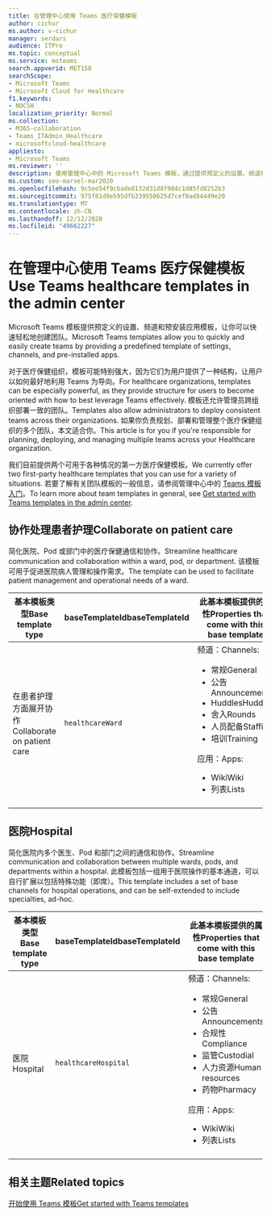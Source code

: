 ```yaml
---
title: 在管理中心使用 Teams 医疗保健模板
author: cichur
ms.author: v-cichur
manager: serdars
audience: ITPro
ms.topic: conceptual
ms.service: msteams
search.appverid: MET150
searchScope:
- Microsoft Teams
- Microsoft Cloud for Healthcare
f1.keywords:
- NOCSH
localization_priority: Normal
ms.collection:
- M365-collaboration
- Teams_ITAdmin_Healthcare
- microsoftcloud-healthcare
appliesto:
- Microsoft Teams
ms.reviewer: ''
description: 使用管理中心中的 Microsoft Teams 模板，通过提供预定义的设置、频道和应用模板，快速轻松地创建团队。
ms.custom: seo-marvel-mar2020
ms.openlocfilehash: 9c5ee54f9cbade8132d31d8f984c1d85fd8252b3
ms.sourcegitcommit: 975f81d9e595dfb339550625d7cef8ad84449e20
ms.translationtype: MT
ms.contentlocale: zh-CN
ms.lasthandoff: 12/12/2020
ms.locfileid: "49662227"
---
```

# <a name="use-teams-healthcare-templates-in-the-admin-center"></a><span data-ttu-id="1b884-103">在管理中心使用 Teams 医疗保健模板</span><span class="sxs-lookup"><span data-stu-id="1b884-103">Use Teams healthcare templates in the admin center</span></span>

<span data-ttu-id="1b884-104">Microsoft Teams 模板提供预定义的设置、频道和预安装应用模板，让你可以快速轻松地创建团队。</span><span class="sxs-lookup"><span data-stu-id="1b884-104">Microsoft Teams templates allow you to quickly and easily create teams by providing a predefined template of settings, channels, and pre-installed apps.</span></span>

<span data-ttu-id="1b884-105">对于医疗保健组织，模板可能特别强大，因为它们为用户提供了一种结构，让用户以如何最好地利用 Teams 为导向。</span><span class="sxs-lookup"><span data-stu-id="1b884-105">For healthcare organizations, templates can be especially powerful, as they provide structure for users to become oriented with how to best leverage Teams effectively.</span></span> <span data-ttu-id="1b884-106">模板还允许管理员跨组织部署一致的团队。</span><span class="sxs-lookup"><span data-stu-id="1b884-106">Templates also allow administrators to deploy consistent teams across their organizations.</span></span> <span data-ttu-id="1b884-107">如果你负责规划、部署和管理整个医疗保健组织的多个团队，本文适合你。</span><span class="sxs-lookup"><span data-stu-id="1b884-107">This article is for you if you're responsible for planning, deploying, and managing multiple teams across your Healthcare organization.</span></span>

<span data-ttu-id="1b884-108">我们目前提供两个可用于各种情况的第一方医疗保健模板。</span><span class="sxs-lookup"><span data-stu-id="1b884-108">We currently offer two first-party healthcare templates that you can use for a variety of situations.</span></span> <span data-ttu-id="1b884-109">若要了解有关团队模板的一般信息，请参阅管理中心中的 [Teams 模板入门](../../get-started-with-teams-templates-in-the-admin-console.md)。</span><span class="sxs-lookup"><span data-stu-id="1b884-109">To learn more about team templates in general, see [Get started with Teams templates in the admin center](../../get-started-with-teams-templates-in-the-admin-console.md).</span></span>

## <a name="collaborate-on-patient-care"></a><span data-ttu-id="1b884-110">协作处理患者护理</span><span class="sxs-lookup"><span data-stu-id="1b884-110">Collaborate on patient care</span></span>

 <span data-ttu-id="1b884-111">简化医院、Pod 或部门中的医疗保健通信和协作。</span><span class="sxs-lookup"><span data-stu-id="1b884-111">Streamline healthcare communication and collaboration within a ward, pod, or department.</span></span> <span data-ttu-id="1b884-112">该模板可用于促进医院病人管理和操作需求。</span><span class="sxs-lookup"><span data-stu-id="1b884-112">The template can be used to facilitate patient management and operational needs of a ward.</span></span>

| <span data-ttu-id="1b884-113">基本模板类型</span><span class="sxs-lookup"><span data-stu-id="1b884-113">Base template type</span></span> |<span data-ttu-id="1b884-114">baseTemplateId</span><span class="sxs-lookup"><span data-stu-id="1b884-114">baseTemplateId</span></span>| <span data-ttu-id="1b884-115">此基本模板提供的属性</span><span class="sxs-lookup"><span data-stu-id="1b884-115">Properties that come with this base template</span></span> |
| ------------------ |---|----------------------------------------------------- |
| <span data-ttu-id="1b884-116">在患者护理方面展开协作</span><span class="sxs-lookup"><span data-stu-id="1b884-116">Collaborate on patient care</span></span> |`healthcareWard` | <span data-ttu-id="1b884-117">频道：</span><span class="sxs-lookup"><span data-stu-id="1b884-117">Channels:</span></span><ul><li><span data-ttu-id="1b884-118">常规</span><span class="sxs-lookup"><span data-stu-id="1b884-118">General</span></span></li><li><span data-ttu-id="1b884-119">公告</span><span class="sxs-lookup"><span data-stu-id="1b884-119">Announcements</span></span></li><li><span data-ttu-id="1b884-120">Huddles</span><span class="sxs-lookup"><span data-stu-id="1b884-120">Huddles</span></span></li><li><span data-ttu-id="1b884-121">舍入</span><span class="sxs-lookup"><span data-stu-id="1b884-121">Rounds</span></span></li><li><span data-ttu-id="1b884-122">人员配备</span><span class="sxs-lookup"><span data-stu-id="1b884-122">Staffing</span></span></li><li><span data-ttu-id="1b884-123">培训</span><span class="sxs-lookup"><span data-stu-id="1b884-123">Training</span></span></li></ul> <span data-ttu-id="1b884-124">应用：</span><span class="sxs-lookup"><span data-stu-id="1b884-124">Apps:</span></span> <ul><li><span data-ttu-id="1b884-125">Wiki</span><span class="sxs-lookup"><span data-stu-id="1b884-125">Wiki</span></span></li><li><span data-ttu-id="1b884-126">列表</span><span class="sxs-lookup"><span data-stu-id="1b884-126">Lists</span></span></li></ul>|
||||

## <a name="hospital"></a><span data-ttu-id="1b884-127">医院</span><span class="sxs-lookup"><span data-stu-id="1b884-127">Hospital</span></span>

<span data-ttu-id="1b884-128">简化医院内多个医生、Pod 和部门之间的通信和协作。</span><span class="sxs-lookup"><span data-stu-id="1b884-128">Streamline communication and collaboration between multiple wards, pods, and departments within a hospital.</span></span> <span data-ttu-id="1b884-129">此模板包括一组用于医院操作的基本通道，可以自行扩展以包括特殊功能（即席）。</span><span class="sxs-lookup"><span data-stu-id="1b884-129">This template includes a set of base channels for hospital operations, and can be self-extended to include specialties, ad-hoc.</span></span>

| <span data-ttu-id="1b884-130">基本模板类型</span><span class="sxs-lookup"><span data-stu-id="1b884-130">Base template type</span></span> |<span data-ttu-id="1b884-131">baseTemplateId</span><span class="sxs-lookup"><span data-stu-id="1b884-131">baseTemplateId</span></span> | <span data-ttu-id="1b884-132">此基本模板提供的属性</span><span class="sxs-lookup"><span data-stu-id="1b884-132">Properties that come with this base template</span></span> |
| ------------------|-- |----------------------------------------------------- |
|<span data-ttu-id="1b884-133">医院</span><span class="sxs-lookup"><span data-stu-id="1b884-133">Hospital</span></span>|`healthcareHospital`|<span data-ttu-id="1b884-134">频道：</span><span class="sxs-lookup"><span data-stu-id="1b884-134">Channels:</span></span> <ul><li><span data-ttu-id="1b884-135">常规</span><span class="sxs-lookup"><span data-stu-id="1b884-135">General</span></span></li><li><span data-ttu-id="1b884-136">公告</span><span class="sxs-lookup"><span data-stu-id="1b884-136">Announcements</span></span></li><li><span data-ttu-id="1b884-137">合规性</span><span class="sxs-lookup"><span data-stu-id="1b884-137">Compliance</span></span></li><li><span data-ttu-id="1b884-138">监管</span><span class="sxs-lookup"><span data-stu-id="1b884-138">Custodial</span></span></li><li><span data-ttu-id="1b884-139">人力资源</span><span class="sxs-lookup"><span data-stu-id="1b884-139">Human resources</span></span></li><li><span data-ttu-id="1b884-140">药物</span><span class="sxs-lookup"><span data-stu-id="1b884-140">Pharmacy</span></span></li></ul> <span data-ttu-id="1b884-141">应用：</span><span class="sxs-lookup"><span data-stu-id="1b884-141">Apps:</span></span> <ul><li><span data-ttu-id="1b884-142">Wiki</span><span class="sxs-lookup"><span data-stu-id="1b884-142">Wiki</span></span></li><li><span data-ttu-id="1b884-143">列表</span><span class="sxs-lookup"><span data-stu-id="1b884-143">Lists</span></span> </li></ul>|
||||

## <a name="related-topics"></a><span data-ttu-id="1b884-144">相关主题</span><span class="sxs-lookup"><span data-stu-id="1b884-144">Related topics</span></span>

[<span data-ttu-id="1b884-145">开始使用 Teams 模板</span><span class="sxs-lookup"><span data-stu-id="1b884-145">Get started with Teams templates</span></span>](../../get-started-with-teams-templates-in-the-admin-console.md)

